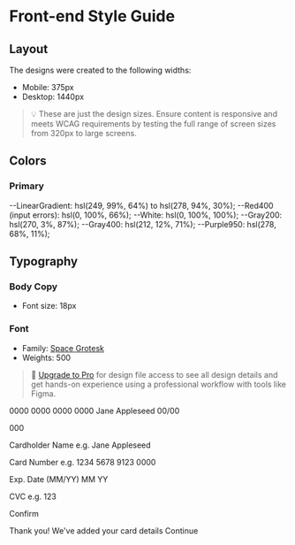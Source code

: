 # Front-end Style Guide

## Layout

The designs were created to the following widths:

- Mobile: 375px
- Desktop: 1440px

> 💡 These are just the design sizes. Ensure content is responsive and meets WCAG requirements by testing the full range of screen sizes from 320px to large screens.

## Colors

### Primary

--LinearGradient: hsl(249, 99%, 64%) to hsl(278, 94%, 30%);
--Red400 (input errors): hsl(0, 100%, 66%);
--White: hsl(0, 100%, 100%);
--Gray200: hsl(270, 3%, 87%);
--Gray400: hsl(212, 12%, 71%);
--Purple950: hsl(278, 68%, 11%);

## Typography

### Body Copy

- Font size: 18px

### Font

- Family: [Space Grotesk](https://fonts.google.com/specimen/Space+Grotesk)
- Weights: 500

> 💎 [Upgrade to Pro](https://www.frontendmentor.io/pro?ref=style-guide) for design file access to see all design details and get hands-on experience using a professional workflow with tools like Figma.


  0000 0000 0000 0000
  Jane Appleseed
  00/00

  000

  Cardholder Name
  e.g. Jane Appleseed

  Card Number
  e.g. 1234 5678 9123 0000

  Exp. Date (MM/YY)
  MM
  YY

  CVC
  e.g. 123

  Confirm

  <!-- Completed state start -->

  Thank you!
  We've added your card details
  Continue
  
